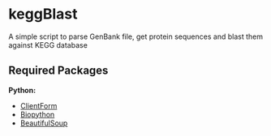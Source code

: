 # keggBlast

A simple script to parse GenBank file, get protein sequences and blast them against KEGG database


Required Packages
------

**Python:**

- [ClientForm](https://pypi.python.org/pypi/ClientForm/0.2.10)
- [Biopython](http://biopython.org/wiki/Main_Page)
- [BeautifulSoup](http://www.crummy.com/software/BeautifulSoup/)
